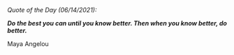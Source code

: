 *Quote of the Day (06/14/2021):*

_**Do the best you can until you know better. Then when you know better, do better.**_

Maya Angelou